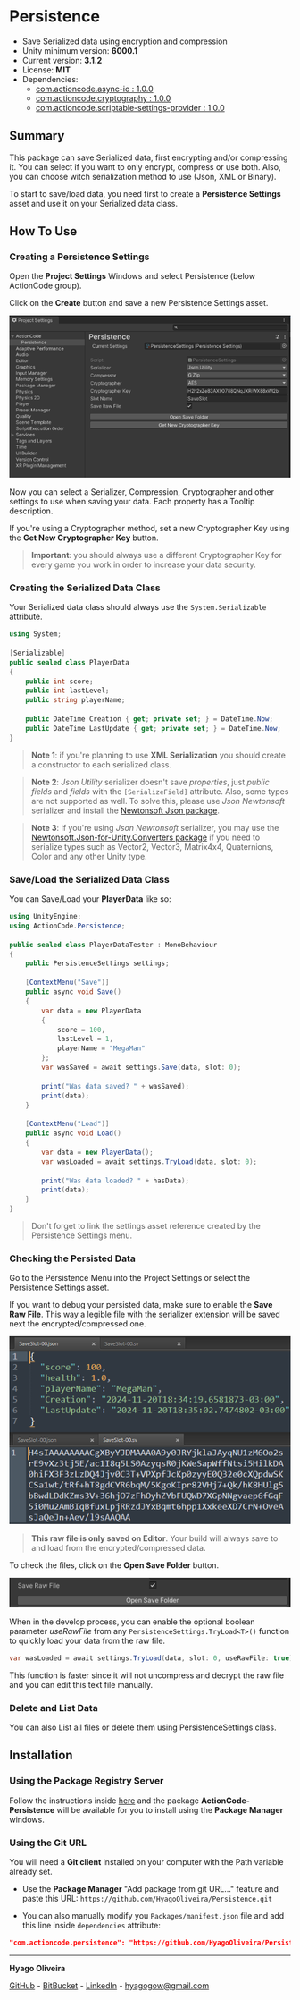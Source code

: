 # Persistence

* Save Serialized data using encryption and compression
* Unity minimum version: **6000.1**
* Current version: **3.1.2**
* License: **MIT**
* Dependencies:
    - [com.actioncode.async-io : 1.0.0](https://github.com/HyagoOliveira/Async-IO/tree/1.0.0)
    - [com.actioncode.cryptography : 1.0.0](https://github.com/HyagoOliveira/Cryptography/tree/1.0.0)
    - [com.actioncode.scriptable-settings-provider : 1.0.0](https://github.com/HyagoOliveira/ScriptableSettingsProvider/tree/1.0.0)

## Summary

This package can save Serialized data, first encrypting and/or compressing it. You can select if you want to only encrypt, compress or use both.
Also, you can choose witch serialization method to use (Json, XML or Binary).

To start to save/load data, you need first to create a **Persistence Settings** asset and use it on your Serialized data class.

## How To Use

### Creating a Persistence Settings

Open the **Project Settings** Windows and select Persistence (below ActionCode group).

Click on the **Create** button and save a new Persistence Settings asset.

![The Persistence Settings Menu](/Docs~/PersistenceSettingsMenu.png "The Persistence Settings Menu")

Now you can select a Serializer, Compression, Cryptographer and other settings to use when saving your data. Each property has a Tooltip description.

If you're using a Cryptographer method, set a new Cryptographer Key using the **Get New Cryptographer Key** button. 

>**Important**: you should always use a different Cryptographer Key for every game you work in order to increase your data security.   

### Creating the Serialized Data Class

Your Serialized data class should always use the `System.Serializable` attribute.

```csharp
using System;

[Serializable]
public sealed class PlayerData
{
    public int score;
    public int lastLevel;
    public string playerName;

    public DateTime Creation { get; private set; } = DateTime.Now;
    public DateTime LastUpdate { get; private set; } = DateTime.Now;
}
```

>**Note 1**: if you're planning to use **XML Serialization** you should create a constructor to each serialized class.

>**Note 2**: *Json Utility* serializer doesn't save *properties*, just *public fields* and *fields* with the `[SerializeField]` attribute. 
Also, some types are not supported as well.
To solve this, please use *Json Newtonsoft* serializer and install the [Newtonsoft Json package](https://github.com/applejag/Newtonsoft.Json-for-Unity/wiki/Install-official-via-UPM).

>**Note 3**: If you're using *Json Newtonsoft* serializer, you may use the [Newtonsoft.Json-for-Unity.Converters package](https://github.com/applejag/Newtonsoft.Json-for-Unity/wiki/Install-Converters-via-UPM) if you need to serialize types such as Vector2, Vector3, Matrix4x4, Quaternions, Color and any other Unity type.

### Save/Load the Serialized Data Class

You can Save/Load your **PlayerData** like so:

```csharp
using UnityEngine;
using ActionCode.Persistence;

public sealed class PlayerDataTester : MonoBehaviour
{
    public PersistenceSettings settings;

    [ContextMenu("Save")]
    public async void Save()
    {
        var data = new PlayerData
        {
            score = 100,
            lastLevel = 1,
            playerName = "MegaMan"
        };
        var wasSaved = await settings.Save(data, slot: 0);

        print("Was data saved? " + wasSaved);
        print(data);
    }

    [ContextMenu("Load")]
    public async void Load()
    {
        var data = new PlayerData();
        var wasLoaded = await settings.TryLoad(data, slot: 0);

        print("Was data loaded? " + hasData);
        print(data);
    }
}
```

>Don't forget to link the settings asset reference created by the Persistence Settings menu.

### Checking the Persisted Data

Go to the Persistence Menu into the Project Settings or select the Persistence Settings asset.

If you want to debug your persisted data, make sure to enable the **Save Raw File**. 
This way a legible file with the serializer extension will be saved next the encrypted/compressed one.

![The SaveSlotFiles](/Docs~/SaveSlotFiles.png "The Save Slot Files")

>**This raw file is only saved on Editor**. Your build will always save to and load from the encrypted/compressed data.

To check the files, click on the **Open Save Folder** button.

![The SaveRawFile](/Docs~/SaveRawFile-OpenSaveFolder.png "The Save Raw File option")

When in the develop process, you can enable the optional boolean parameter *useRawFile* from any `PersistenceSettings.TryLoad<T>()` function to quickly load your data from the raw file.

```csharp
var wasLoaded = await settings.TryLoad(data, slot: 0, useRawFile: true);
```

This function is faster since it will not uncompress and decrypt the raw file and you can edit this text file manually.

### Delete and List Data

You can also List all files or delete them using PersistenceSettings class.

## Installation

### Using the Package Registry Server

Follow the instructions inside [here](https://cutt.ly/ukvj1c8) and the package **ActionCode-Persistence** 
will be available for you to install using the **Package Manager** windows.

### Using the Git URL

You will need a **Git client** installed on your computer with the Path variable already set. 

- Use the **Package Manager** "Add package from git URL..." feature and paste this URL: `https://github.com/HyagoOliveira/Persistence.git`

- You can also manually modify you `Packages/manifest.json` file and add this line inside `dependencies` attribute: 

```json
"com.actioncode.persistence": "https://github.com/HyagoOliveira/Persistence.git"
```

---

**Hyago Oliveira**

[GitHub](https://github.com/HyagoOliveira) -
[BitBucket](https://bitbucket.org/HyagoGow/) -
[LinkedIn](https://www.linkedin.com/in/hyago-oliveira/) -
<hyagogow@gmail.com>